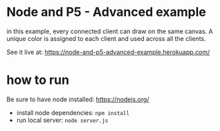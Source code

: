 # Node and P5 - Advanced example

in this example, every connected client can draw on the same canvas.
A unique color is assigned to each client and used across all the clients.

See it live at:
https://node-and-p5-advanced-example.herokuapp.com/

# how to run

Be sure to have node installed: https://nodejs.org/

- install node dependencies: `npm install`
- run local server: `node server.js`
